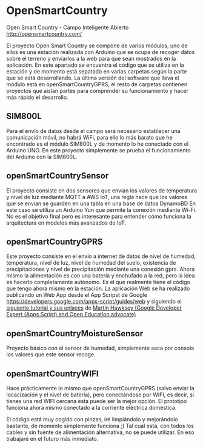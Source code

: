 # OpenSmartCountry
Open Smart Country - Campo Inteligente Abierto
http://opensmartcountry.com/

El proyecto Open Smart Country se compone de varios módulos, uno de ellos es una estación realizada con Arduino que se ocupa de recoger datos sobre el terreno y enviarlos a la web para que sean mostrados en la aplicación.
En este apartado se encuentra el código que se utiliza en la estación y de momento está sepatado en varias carpetas según la parte que se está desarrollando. La última versión del software que lleva el módulo está en openSmartCountryGPRS, el resto de carpetas contienen proyectos que aislan partes para comprender su funcionamiento y hacer más rápido el desarrollo.

## SIM800L
Para el envío de datos desde el campo será necesario establecer una comunicación móvil, no habrá WiFi, para ello lo más barato que he encontrado es el módulo SIM800L y de momento lo he conectado con el Arduino UNO.
En este proyecto simplemente se prueba el funcionamiento del Arduino con la SIM800L.

## openSmartCountrySensor
El proyecto consiste en dos sensores que envían los valores de temperatura y nivel de luz mediante MQTT a AWS IoT, una regla hace que los valores que se envían se guarden en una tabla en una base de datos DynamoBD
En este caso se utiliza un Arduino Yun que permite la conexión mediante Wi-Fi. No es el objetivo final pero es interesante para entender cómo funciona la arquitectura en modelos más avanzados de IoT.

## openSmartCountryGPRS
Este proyecto consiste en el envío a internet de datos de nivel de humedad, temperatura, nivel de luz, nivel de humedad del suelo, existencia de precipitaciones y nivel de precipitación mediante una conexión gprs. Ahora mismo la alimentación es con una batería y enchufado a la red, pero la idea es hacerlo completamente autónomo.
Es el que realmente tiene el código que tengo ahora mismo en la estación. La aplicación Web se ha realizado publicando un Web App desde el App Scripst de Google https://developers.google.com/apps-script/guides/web y siguiendo el [siguiente tutorial y sus enlaces](https://mashe.hawksey.info/2014/07/google-sheets-as-a-database-insert-with-apps-script-using-postget-methods-with-ajax-example/) de [Martin Hawksey (Google Developer Expert (Apps Script) and Open Education advocate)](https://plus.google.com/+MartinHawksey)

## openSmartCountryMoistureSensor
Proyecto básico con el sensor de humedad, simplemente saca por consola los valores que este sensor recoge.

## openSmartCountryWIFI
Hace prácticamente lo mismo que openSmartCountryGPRS (salvo enviar la locacización y el nivel de batería), pero conectándose por WIFI, es decir, si tienes una red WIFI cercana esta puede ser la mejor opción. El prototipo funciona ahora mismo conectado a la corriente eléctrica doméstica.

El código está muy cogido con pinzas, iré limpiándolo y mejorándolo bastante, de momento simplemente funciona ;)
Tal cual está, con todos los cables y sin fuente de alimentación alternativa, no se puede utilizar. En eso trabajaré en el futuro más inmediato.


